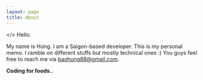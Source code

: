 ```yaml
---
layout: page
title: About
---
```


</> Hello.

My name is Hưng. I am a Saigon-based developer. This is my personal memo. I ramble on different stuffs but mostly technical ones :) You guys feel free to reach me via baohung88@gmail.com.  

**Coding for foods..**
